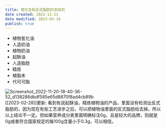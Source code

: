 ```yaml
---
title: 常见含有反式脂肪的添加剂
date created: 2022-11-21
date modified: 2023-03-14
publish: true
---
```


- 植物氢化油
- 人造奶油
- 植物奶油
- 起酥油
- 人造脂肪
- 精炼
- 植脂末
- 代可可脂

![Screenshot_2022-11-20-18-40-36-52_d138286dbdf585e65d8870f8ad4cb89b](https://pub-pic.oldwinter.top/2025/06/b4409c1df43d32dfb7be71b9659289c6.jpg)  
[[2023-02-28]]更新: 看到有说起酥油，精炼植物油的产品，里面没有检测出反式脂肪的，因为现在有些工艺进步之后，可以把植物油里面的反式脂肪给去掉。所以以上结论不一定。但如果营养成分表里面明确标注0g，且是较大的品牌，则就是0g或者符合国家规定的每100g含量小于0.3g，可以相信。